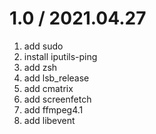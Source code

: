 # 1.0 / 2021.04.27
1. add sudo
2. install iputils-ping
3. add zsh
4. add lsb_release
5. add cmatrix
6. add screenfetch
7. add ffmpeg4.1
8. add libevent
